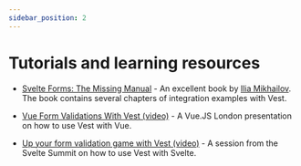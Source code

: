 ```yaml
---
sidebar_position: 2
---
```


# Tutorials and learning resources

- [Svelte Forms: The Missing Manual](https://codechips.gumroad.com/l/svelte-forms) - An excellent book by [Ilia Mikhailov](https://twitter.com/codechips). The book contains several chapters of integration examples with Vest.

- [Vue Form Validations With Vest (video)](https://portal.gitnation.org/contents/vue-form-validations-with-vest) - A Vue.JS London presentation on how to use Vest with Vue.

- [Up your form validation game with Vest (video)](http://www.youtube.com/watch?v=X2PuiawaGV4) - A session from the Svelte Summit on how to use Vest with Svelte.
